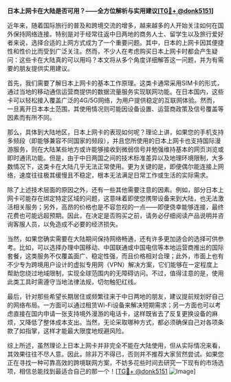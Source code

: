 **日本上网卡在大陆是否可用？——全方位解析与实用建议[[TG💪+ @donk5151](https://t.me/s/donk5151)]**

近年来，随着国际旅行的普及和跨境交流的增多，越来越多的人开始关注如何在国外保持网络连接。特别是对于经常往返中日两地的商务人士、留学生以及旅行爱好者来说，选择合适的上网方式成为了一个重要问题。其中，日本的上网卡因其便捷性和性价比而受到广泛关注。然而，不少人在考虑购买日本上网卡时都会产生疑问：这些卡在大陆真的可以用吗？本文将从多个角度详细解答这一问题，并为有需要的朋友提供实用建议。

首先，我们需要了解日本上网卡的基本工作原理。这类卡通常采用SIM卡的形式，通过当地的移动通信运营商提供的数据流量服务实现联网功能。在日本国内，这些卡可以轻松接入覆盖广泛的4G/5G网络，为用户提供稳定的互联网体验。然而，一旦离开日本本土范围，其使用情况则可能因设备设置、运营商政策及信号覆盖等因素而有所不同。

那么，具体到大陆地区，日本上网卡的表现如何呢？理论上讲，如果您的手机支持多频段（即能够兼容不同国家的频段），并且您所使用的日本上网卡也支持国际漫游服务，则在大陆某些地方或许能够接收到微弱信号并勉强维持基本的网页浏览或即时通讯功能。但是，由于中日两国之间的技术标准差异以及地理环境限制，大多数情况下，这类卡在大陆几乎无法正常使用。更为关键的是，即便偶尔能连接上网络，速度往往极其缓慢且不稳定，根本无法满足日常工作或生活的实际需求。

除了上述技术层面的原因之外，还有一些其他需要注意的因素。例如，部分日本上网卡可能存在绑定特定区域的问题，这意味着即使您携带设备来到大陆，也无法激活相关服务；另外，高昂的价格也是不容忽视的一点——即便侥幸能够连接，最终花费也可能远超预期。因此，在决定是否购买之前，请务必仔细阅读产品说明并咨询客服人员，以免造成不必要的经济损失。

当然，如果您确实需要在大陆期间保持网络畅通，还有许多更加适合的选择可供参考。比如，可以选择办理中国移动、中国联通或中国电信等本地运营商推出的国际套餐，这类服务不仅覆盖面广、稳定性强，而且价格相对合理；此外，市面上也有不少专为跨境用户设计的虚拟专用网（VPN）解决方案，它们能够在一定程度上帮助您绕过地域限制，实现全球范围内的无障碍访问。不过，值得注意的是，使用此类工具时需遵守当地法律法规，切勿触犯红线。

最后，针对那些希望长期居住或频繁往来于中日两地的朋友，建议提前规划好自己的网络布局。一方面可以通过租赁Wi-Fi设备来解决短期需求；另一方面也可以考虑直接在国内申请一张支持境外漫游的电话卡，这样既省去了反复更换设备的麻烦，又降低了整体成本支出。当然，无论采取哪种方式，都必须确保自己对各项条款了如指掌，这样才能最大限度地规避风险。

综上所述，虽然理论上日本上网卡并非完全不能在大陆使用，但从实际情况来看，其效果往往不尽人意。因此，除非万不得已，否则并不推荐大家贸然尝试。如果您正在寻找一种可靠高效的跨境联网方案，不妨多花些时间去研究一下现有的市场选项，相信总能找到最适合自己的那一个！[[TG💪+ @donk5151](https://t.me/s/donk5151) ![Image](https://i.postimg.cc/rwNCRYN7/Snipaste-2025-04-30-17-27-05.png)]